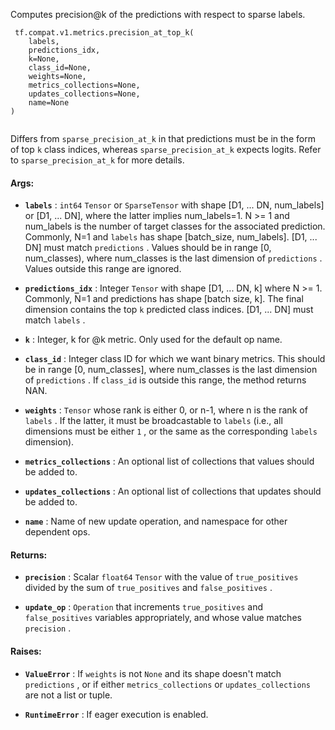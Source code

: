 Computes precision@k of the predictions with respect to sparse labels.



```
 tf.compat.v1.metrics.precision_at_top_k(
    labels,
    predictions_idx,
    k=None,
    class_id=None,
    weights=None,
    metrics_collections=None,
    updates_collections=None,
    name=None
)
 
```

Differs from  `sparse_precision_at_k`  in that predictions must be in the form
of top  `k`  class indices, whereas  `sparse_precision_at_k`  expects logits.
Refer to  `sparse_precision_at_k`  for more details.



#### Args:

- **`labels`** :  `int64`   `Tensor`  or  `SparseTensor`  with shape
[D1, ... DN, num_labels] or [D1, ... DN], where the latter implies
num_labels=1. N >= 1 and num_labels is the number of target classes for
the associated prediction. Commonly, N=1 and  `labels`  has shape
[batch_size, num_labels]. [D1, ... DN] must match  `predictions` . Values
should be in range [0, num_classes), where num_classes is the last
dimension of  `predictions` . Values outside this range are ignored.

- **`predictions_idx`** : Integer  `Tensor`  with shape [D1, ... DN, k] where
N >= 1. Commonly, N=1 and predictions has shape [batch size, k].
The final dimension contains the top  `k`  predicted class indices.
[D1, ... DN] must match  `labels` .

- **`k`** : Integer, k for @k metric. Only used for the default op name.

- **`class_id`** : Integer class ID for which we want binary metrics. This should be
in range [0, num_classes], where num_classes is the last dimension of
 `predictions` . If  `class_id`  is outside this range, the method returns
NAN.

- **`weights`** :  `Tensor`  whose rank is either 0, or n-1, where n is the rank of
 `labels` . If the latter, it must be broadcastable to  `labels`  (i.e., all
dimensions must be either  `1` , or the same as the corresponding  `labels` 
dimension).

- **`metrics_collections`** : An optional list of collections that values should
be added to.

- **`updates_collections`** : An optional list of collections that updates should
be added to.

- **`name`** : Name of new update operation, and namespace for other dependent ops.



#### Returns:

- **`precision`** : Scalar  `float64`   `Tensor`  with the value of  `true_positives` 
divided by the sum of  `true_positives`  and  `false_positives` .

- **`update_op`** :  `Operation`  that increments  `true_positives`  and
 `false_positives`  variables appropriately, and whose value matches
 `precision` .



#### Raises:

- **`ValueError`** : If  `weights`  is not  `None`  and its shape doesn't match
 `predictions` , or if either  `metrics_collections`  or  `updates_collections` 
are not a list or tuple.

- **`RuntimeError`** : If eager execution is enabled.

